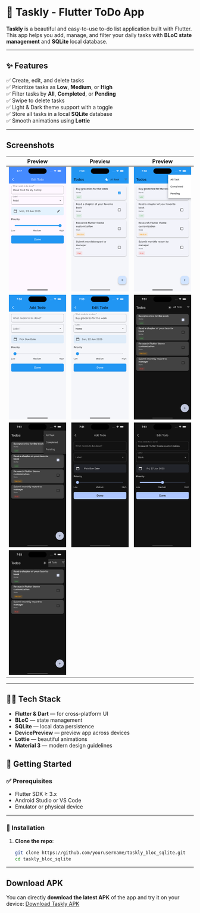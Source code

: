 # 📝 Taskly - Flutter ToDo App

**Taskly** is a beautiful and easy-to-use to-do list application built with Flutter.  
This app helps you add, manage, and filter your daily tasks with **BLoC state management** and **SQLite** local database.

---

## ✨ Features

✅ Create, edit, and delete tasks  
✅ Prioritize tasks as **Low**, **Medium**, or **High**  
✅ Filter tasks by **All**, **Completed**, or **Pending**  
✅ Swipe to delete tasks  
✅ Light & Dark theme support with a toggle  
✅ Store all tasks in a local **SQLite** database  
✅ Smooth animations using **Lottie**  

---

## Screenshots
| Preview                                                                                                                                                                    | Preview                                                                                                                                                                   | Preview                                                                                                                                                                   |
| -------------------------------------------------------------------------------------------------------------------------------------------------------------------------- | ------------------------------------------------------------------------------------------------------------------------------------------------------------------------- | ------------------------------------------------------------------------------------------------------------------------------------------------------------------------- |
| ![Screenshot 1](https://raw.githubusercontent.com/Ranj1/Taskly/refs/heads/main/screenshots/Simulator%20Screenshot%20-%20iPhone%2016%20-%202025-06-22%20at%2018.17.18.png)  | ![Screenshot 2](https://raw.githubusercontent.com/Ranj1/Taskly/refs/heads/main/screenshots/Simulator%20Screenshot%20-%20iPhone%2016%20-%202025-06-22%20at%2019.50.28.png) | ![Screenshot 3](https://raw.githubusercontent.com/Ranj1/Taskly/refs/heads/main/screenshots/Simulator%20Screenshot%20-%20iPhone%2016%20-%202025-06-22%20at%2019.50.32.png) |
| ![Screenshot 4](https://raw.githubusercontent.com/Ranj1/Taskly/refs/heads/main/screenshots/Simulator%20Screenshot%20-%20iPhone%2016%20-%202025-06-22%20at%2019.50.42.png)  | ![Screenshot 5](https://raw.githubusercontent.com/Ranj1/Taskly/refs/heads/main/screenshots/Simulator%20Screenshot%20-%20iPhone%2016%20-%202025-06-22%20at%2019.50.51.png) | ![Screenshot 6](https://raw.githubusercontent.com/Ranj1/Taskly/refs/heads/main/screenshots/Simulator%20Screenshot%20-%20iPhone%2016%20-%202025-06-22%20at%2019.51.01.png) |
| ![Screenshot 7](https://raw.githubusercontent.com/Ranj1/Taskly/refs/heads/main/screenshots/Simulator%20Screenshot%20-%20iPhone%2016%20-%202025-06-22%20at%2019.51.10.png)  | ![Screenshot 8](https://raw.githubusercontent.com/Ranj1/Taskly/refs/heads/main/screenshots/Simulator%20Screenshot%20-%20iPhone%2016%20-%202025-06-22%20at%2019.51.16.png) | ![Screenshot 9](https://raw.githubusercontent.com/Ranj1/Taskly/refs/heads/main/screenshots/Simulator%20Screenshot%20-%20iPhone%2016%20-%202025-06-22%20at%2019.51.20.png) |
| ![Screenshot 10](https://raw.githubusercontent.com/Ranj1/Taskly/refs/heads/main/screenshots/Simulator%20Screenshot%20-%20iPhone%2016%20-%202025-06-22%20at%2019.53.58.png) |                                                                                                                                                                           |                                                                                                                                                                           |


---

## 🧑‍💻 Tech Stack

- **Flutter & Dart** — for cross-platform UI
- **BLoC** — state management
- **SQLite** — local data persistence
- **DevicePreview** — preview app across devices
- **Lottie** — beautiful animations
- **Material 3** — modern design guidelines

## 🔧 Getting Started

### ✅ Prerequisites
- Flutter SDK ≥ 3.x
- Android Studio or VS Code
- Emulator or physical device

---

### 🚀 Installation

1. **Clone the repo**:
   ```bash
   git clone https://github.com/yourusername/taskly_bloc_sqlite.git
   cd taskly_bloc_sqlite
   
---

## Download APK

You can directly **download the latest APK** of the app and try it on your device:
[Download Taskly APK](https://drive.google.com/file/d/1EhnsCSUlnS1xqTiLxDFQV_y0ELTKkhG8/view?usp=sharing)


